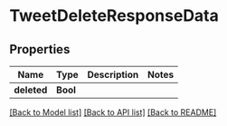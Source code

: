 # TweetDeleteResponseData

## Properties
Name | Type | Description | Notes
------------ | ------------- | ------------- | -------------
**deleted** | **Bool** |  | 

[[Back to Model list]](../README.md#documentation-for-models) [[Back to API list]](../README.md#documentation-for-api-endpoints) [[Back to README]](../README.md)


